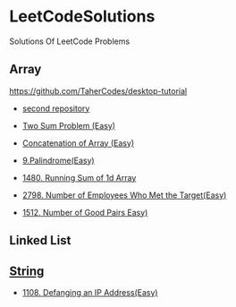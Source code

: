 # LeetCodeSolutions
Solutions Of LeetCode Problems

## Array
https://github.com/TaherCodes/desktop-tutorial

* [second repository](https://github.com/TaherCodes/desktop-tutorial)

* [Two Sum Problem (Easy)](https://github.com/TaherCodes/LeetcodeSolutions/blob/main/codes/java/Array/1.%20Two%20Sum(Easy).java)
  
* [Concatenation of Array (Easy)](https://github.com/TaherCodes/LeetcodeSolutions/blob/main/codes/java/Array/1929.%20Concatenation%20of%20Array%20(Easy).java)
* [9.Palindrome(Easy)](https://github.com/TaherCodes/LeetcodeSolutions/blob/main/codes/java/9.%20Palindrome)
* [1480. Running Sum of 1d Array](https://github.com/TaherCodes/LeetcodeSolutions/blob/main/codes/java/Array/1480.%20Running%20Sum%20of%201d%20Array(Easy).java)
* [2798. Number of Employees Who Met the Target(Easy)](https://github.com/TaherCodes/LeetcodeSolutions/blob/main/codes/java/Array/2798.%20Number%20of%20Employees%20Who%20Met%20the%20Target(Easy).java)
* [1512. Number of Good Pairs
  Easy)](https://github.com/TaherCodes/LeetcodeSolutions/blob/main/codes/java/Array/1512.%20Number%20of%20Good%20Pairs(Easy).java)
## Linked List
## [String](https://github.com/TaherCodes/LeetcodeSolutions/tree/main/codes/java/String)
* [1108. Defanging an IP Address(Easy)](https://github.com/TaherCodes/LeetcodeSolutions/blob/main/codes/java/String/1108.%20Defanging%20an%20IP%20Address(Easy).java)
